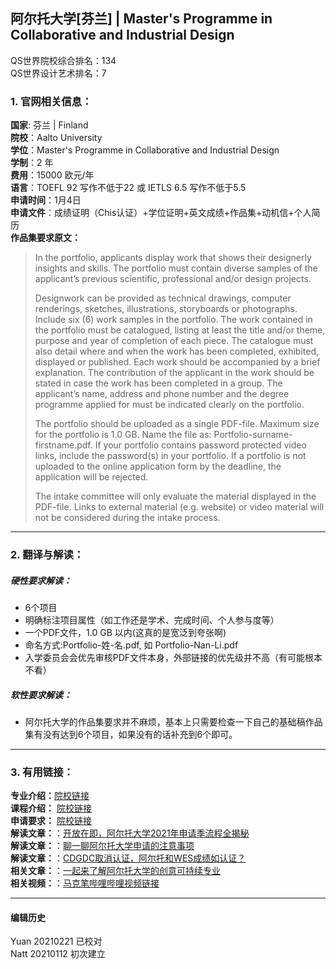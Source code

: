 ## 阿尔托大学[芬兰] | Master's Programme in Collaborative and Industrial Design

QS世界院校综合排名：134  
QS世界设计艺术排名：7


### 1. 官网相关信息：

**国家**: 芬兰 | Finland  
**院校**：Aalto University  
**学位**：Master's Programme in Collaborative and Industrial Design  
**学制**：2 年  
**费用**：15000 欧元/年  
**语言**：TOEFL 92 写作不低于22 或 IETLS 6.5 写作不低于5.5  
**申请时间**：1月4日  
**申请文件**：成绩证明（Chis认证）+学位证明+英文成绩+作品集+动机信+个人简历  
**作品集要求原文：**   

> In the portfolio, applicants display work that shows their designerly insights and skills. The portfolio must contain diverse samples of the applicant’s previous scientific, professional and/or design projects.
>
>Designwork can be provided as technical drawings, computer renderings, sketches, illustrations, storyboards or photographs. Include six (6) work samples in the portfolio. The work contained in the portfolio must be catalogued, listing at least the title and/or theme, purpose and year of completion of each piece. The catalogue must also detail where and when the work has been completed, exhibited, displayed or published. Each work should be accompanied by a brief explanation. The contribution of the applicant in the work should be stated in case the work has been completed in a group. The applicant’s name, address and phone number and the degree programme applied for must be indicated clearly on the portfolio.
>
>The portfolio should be uploaded as a single PDF-file. Maximum size for the portfolio is 1.0 GB. Name the file as: Portfolio-surname-firstname.pdf. If your portfolio contains password protected video links, include the password(s) in your portfolio. If a portfolio is not uploaded to the online application form by the deadline, the application will be rejected.
>
>The intake committee will only evaluate the material displayed in the PDF-file. Links to external material (e.g. website) or video material will not be considered during the intake process.  






---


### 2. 翻译与解读：

##### 硬性要求解读：
- 6个项目
- 明确标注项目属性（如工作还是学术、完成时间、个人参与度等）  
- 一个PDF文件，1.0 GB 以内(这真的是宽泛到夸张啊)
- 命名方式:Portfolio-姓-名.pdf, 如 Portfolio-Nan-Li.pdf
- 入学委员会会优先审核PDF文件本身，外部链接的优先级并不高（有可能根本不看）




##### 软性要求解读：
- 阿尔托大学的作品集要求并不麻烦，基本上只需要检查一下自己的基础稿作品集有没有达到6个项目，如果没有的话补充到6个即可。


---


### 3. 有用链接：

**专业介绍：**[院校链接](https://www.aalto.fi/en/study-options/masters-programme-in-collaborative-and-industrial-design)  
**课程介绍：** [院校链接](https://www.aalto.fi/en/study-options/masters-programme-in-collaborative-and-industrial-design)  
**申请要求：** [院校链接](https://www.aalto.fi/en/study-options/masters-programme-in-collaborative-and-industrial-design)  
**解读文章：**：[开放在即，阿尔托大学2021年申请季流程全揭秘](http://www.makebi.net/39074.html)  
**解读文章：**：[聊一聊阿尔托大学申请的注意事项](http://www.makebi.net/32776.html)  
**解读文章：**：[CDGDC取消认证，阿尔托和WES成绩如认证？](http://www.makebi.net/32275.html)  
**相关文章：**：[一起来了解阿尔托大学的创意可持续专业](http://www.makebi.net/35326.html)  
**相关视频：**：[马克笔哔哩哔哩视频链接](https://www.bilibili.com/video/av30619102)  



---


#### 编辑历史
Yuan 20210221 已校对  
Natt 20210112 初次建立  
